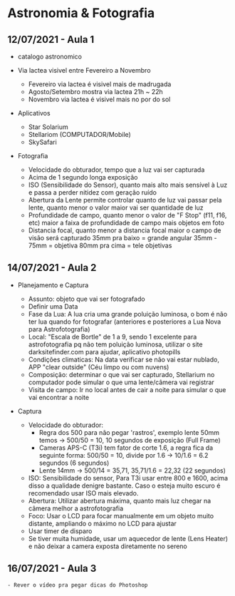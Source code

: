 Astronomia & Fotografia
=======================

12/07/2021 - Aula 1
-------------------
- catalogo astronomico
- Via lactea visivel entre Fevereiro a Novembro
    - Fevereiro via lactea é visivel mais de madrugada
    - Agosto/Setembro mostra via lactea 21h ~ 22h
    - Novembro via lactea é visivel mais no por do sol
- Aplicativos
    - Star Solarium
    - Stellariom (COMPUTADOR/Mobile)
    - SkySafari

- Fotografia
    - Velocidade do obturador, tempo que a luz vai ser capturada
    - Acima de 1 segundo longa exposição
    - ISO (Sensibilidade do Sensor), quanto mais alto mais sensível à Luz e passa a perder nitidez com geração ruído
    - Abertura da Lente permite controlar quanto de luz vai passar pela lente, quanto menor o valor maior vai ser quantidade de luz
    - Profundidade de campo, quanto menor o valor de "F Stop" (f11, f16, etc) maior a faixa de profundidade de campo mais objetos em foto
    - Distancia focal, quanto menor a distancia focal maior o campo de visão será capturado
        35mm pra baixo = grande angular
        35mm - 75mm = objetiva
        80mm pra cima = tele objetivas
        
14/07/2021 - Aula 2
-------------------
- Planejamento e Captura
    - Assunto: objeto que vai ser fotografado
    - Definir uma Data
    - Fase da Lua: A lua cria uma grande poluição luminosa, o bom é não ter lua quando for fotografar (anteriores e posteriores a Lua Nova para Astrofotografia)
    - Local: "Escala de Bortle" de 1 a 9, sendo 1 excelente para astrofotografia pq não tem poluição luminosa, utilizar o site darksitefinder.com para ajudar, aplicativo photopills
    - Condições climaticas: Na data verificar se não vai estar nublado, APP "clear outside" (Céu limpo ou com nuvens)
    - Composição: determinar o que vai ser capturado, Stellarium no computador pode simular o que uma lente/câmera vai registrar
    - Visita de campo: Ir no local antes de cair a noite para simular o que vai encontrar a noite

- Captura
    - Velocidade do obturador: 
        - Regra dos 500 para não pegar 'rastros', exemplo lente 50mm temos -> 500/50 = 10, 10 segundos de exposição (Full Frame)
        - Cameras APS-C (T3i) tem fator de corte 1.6, a regra fica da seguinte forma: 500/50 = 10, divide por 1.6 -> 10/1.6 = 6.2 segundos (6 segundos)
        - Lente 14mm -> 500/14 = 35,71, 35,71/1.6 = 22,32 (22 segundos)
    - ISO: Sensibilidade do sensor, Para T3i usar entre 800 e 1600, acima disso a qualidade denigre bastante. Caso o esteja muito escuro é recomendado usar ISO mais elevado.
    - Abertura: Utilizar abertura máxima, quanto mais luz chegar na câmera melhor a astrofotografia
    - Foco: Usar o LCD para focar manualmente em um objeto muito distante, ampliando o máximo no LCD para ajustar
    - Usar timer de disparo
    - Se tiver muita humidade, usar um aquecedor de lente (Lens Heater) e não deixar a camera exposta diretamente no sereno

16/07/2021 - Aula 3
-------------------
    - Rever o vídeo pra pegar dicas do Photoshop